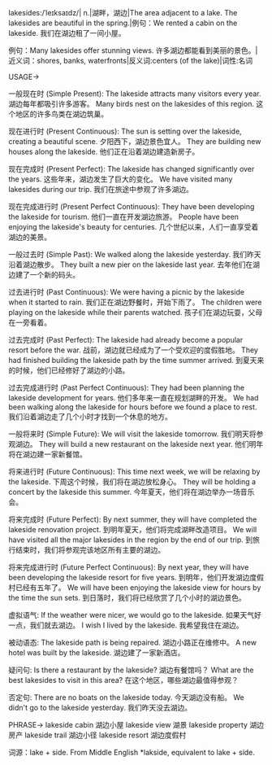 lakesides:/ˈleɪksaɪdz/| n.|湖畔，湖边|The area adjacent to a lake.  The lakesides are beautiful in the spring.|例句：We rented a cabin on the lakeside. 我们在湖边租了一间小屋。

例句：Many lakesides offer stunning views. 许多湖边都能看到美丽的景色。|近义词：shores, banks, waterfronts|反义词:centers (of the lake)|词性:名词

USAGE->

一般现在时 (Simple Present):
The lakeside attracts many visitors every year.  湖边每年都吸引许多游客。
Many birds nest on the lakesides of this region.  这个地区的许多鸟类在湖边筑巢。

现在进行时 (Present Continuous):
The sun is setting over the lakeside, creating a beautiful scene.  夕阳西下，湖边景色宜人。
They are building new houses along the lakeside.  他们正在沿着湖边建造新房子。

现在完成时 (Present Perfect):
The lakeside has changed significantly over the years.  这些年来，湖边发生了巨大的变化。
We have visited many lakesides during our trip.  我们在旅途中参观了许多湖边。

现在完成进行时 (Present Perfect Continuous):
They have been developing the lakeside for tourism.  他们一直在开发湖边旅游。
People have been enjoying the lakeside's beauty for centuries.  几个世纪以来，人们一直享受着湖边的美景。

一般过去时 (Simple Past):
We walked along the lakeside yesterday.  我们昨天沿着湖边散步。
They built a new pier on the lakeside last year.  去年他们在湖边建了一个新的码头。

过去进行时 (Past Continuous):
We were having a picnic by the lakeside when it started to rain.  我们正在湖边野餐时，开始下雨了。
The children were playing on the lakeside while their parents watched.  孩子们在湖边玩耍，父母在一旁看着。

过去完成时 (Past Perfect):
The lakeside had already become a popular resort before the war.  战前，湖边就已经成为了一个受欢迎的度假胜地。
They had finished building the lakeside path by the time summer arrived.  到夏天来的时候，他们已经修好了湖边的小路。

过去完成进行时 (Past Perfect Continuous):
They had been planning the lakeside development for years.  他们多年来一直在规划湖畔的开发。
We had been walking along the lakeside for hours before we found a place to rest.  我们沿着湖边走了几个小时才找到一个休息的地方。


一般将来时 (Simple Future):
We will visit the lakeside tomorrow. 我们明天将参观湖边。
They will build a new restaurant on the lakeside next year. 他们明年将在湖边建一家新餐馆。


将来进行时 (Future Continuous):
This time next week, we will be relaxing by the lakeside. 下周这个时候，我们将在湖边放松身心。
They will be holding a concert by the lakeside this summer. 今年夏天，他们将在湖边举办一场音乐会。


将来完成时 (Future Perfect):
By next summer, they will have completed the lakeside renovation project. 到明年夏天，他们将完成湖畔改造项目。
We will have visited all the major lakesides in the region by the end of our trip. 到旅行结束时，我们将参观完该地区所有主要的湖边。


将来完成进行时 (Future Perfect Continuous):
By next year, they will have been developing the lakeside resort for five years. 到明年，他们开发湖边度假村已经有五年了。
We will have been enjoying the lakeside view for hours by the time the sun sets. 到日落时，我们将已经欣赏了几个小时的湖边景色。


虚拟语气:
If the weather were nicer, we would go to the lakeside. 如果天气好一点，我们就去湖边。
I wish I lived by the lakeside. 我希望我住在湖边。


被动语态:
The lakeside path is being repaired. 湖边小路正在维修中。
A new hotel was built by the lakeside. 湖边建了一家新酒店。


疑问句:
Is there a restaurant by the lakeside? 湖边有餐馆吗？
What are the best lakesides to visit in this area? 在这个地区，哪些湖边最值得参观？


否定句:
There are no boats on the lakeside today. 今天湖边没有船。
We didn't go to the lakeside yesterday. 我们昨天没去湖边。


PHRASE->
lakeside cabin 湖边小屋
lakeside view 湖景
lakeside property 湖边房产
lakeside trail 湖边小径
lakeside resort 湖边度假村


词源：lake + side. From Middle English *lakside, equivalent to lake +‎ side.
